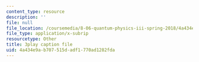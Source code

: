 ```yaml
---
content_type: resource
description: ''
file: null
file_location: /coursemedia/8-06-quantum-physics-iii-spring-2018/4a434e9ab707515dadf1770ad1282fda_7Y3qcKzO_mY.vtt
file_type: application/x-subrip
resourcetype: Other
title: 3play caption file
uid: 4a434e9a-b707-515d-adf1-770ad1282fda
---
```

